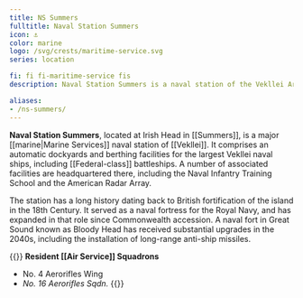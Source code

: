 ```yaml
---
title: NS Summers
fulltitle: Naval Station Summers
icon: ⚓️
color: marine
logo: /svg/crests/maritime-service.svg
series: location

fi: fi fi-maritime-service fis
description: Naval Station Summers is a naval station of the Vekllei Armed Forces, located in the republic of Summers.

aliases:
- /ns-summers/
---
```

**Naval Station Summers**, located at Irish Head in [[Summers]], is a major [[marine|Marine Services]] naval station of [[Vekllei]]. It comprises an automatic dockyards and berthing facilities for the largest Vekllei naval ships, including [[Federal-class]] battleships. A number of associated facilities are headquartered there, including the Naval Infantry Training School and the American Radar Array.

The station has a long history dating back to British fortification of the island in the 18th Century. It served as a naval fortress for the Royal Navy, and has expanded in that role since Commonwealth accession. A naval fort in Great Sound known as Bloody Head has received substantial upgrades in the 2040s, including the installation of long-range anti-ship missiles.

{{<note table>}}
**Resident [[Air Service]] Squadrons**

* No. 4 Aerorifles Wing
* *No. 16 Aerorifles Sqdn.*
{{</note>}}
